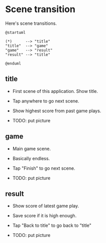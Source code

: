 # Scene transition

Here's scene transitions.

```uml
@startuml

(*)      --> "title"
"title"  --> "game"
"game"   --> "result"
"result" --> "title"

@enduml
```

## title

* First scene of this application. Show title.
* Tap anywhere to go next scene.
* Show highest score from past game plays.

* TODO: put picture

## game

* Main game scene.
* Basically endless.
* Tap "Finish" to go next scene.

* TODO: put picture

## result

* Show score of latest game play.
* Save score if it is high enough.
* Tap "Back to title" to go back to "title"

* TODO: put picture

